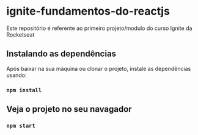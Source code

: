 # ignite-fundamentos-do-reactjs
Este repositório é referente ao primeiro projeto/modulo do curso Ignite da Rocketseat

## Instalando as dependências

Após baixar na sua máquina ou clonar o projeto, instale as dependências usando:

### `npm install`

## Veja o projeto no seu navagador

### `npm start`

